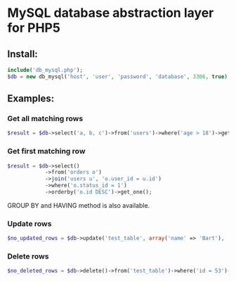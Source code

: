 # MySQL database abstraction layer for PHP5

## Install:

```PHP
include('db_mysql.php');
$db = new db_mysql('host', 'user', 'password', 'database', 3306, true);
```

## Examples:

### Get all matching rows

```PHP
$result = $db->select('a, b, c')->from('users')->where('age > 18')->get_all();
```

### Get first matching row

```PHP
$result = $db->select()
			->from('orders o')
			->join('users u', 'o.user_id = u.id')
			->where('o.status_id = 1')
			->orderby('o.id DESC')->get_one();
```

GROUP BY and HAVING method is also available.

### Update rows

```PHP
$no_updated_rows = $db->update('test_table', array('name' => 'Bart'), 'id = 53');
```

### Delete rows

```PHP
$no_deleted_rows = $db->delete()->from('test_table')->where('id = 53')->run();
```

